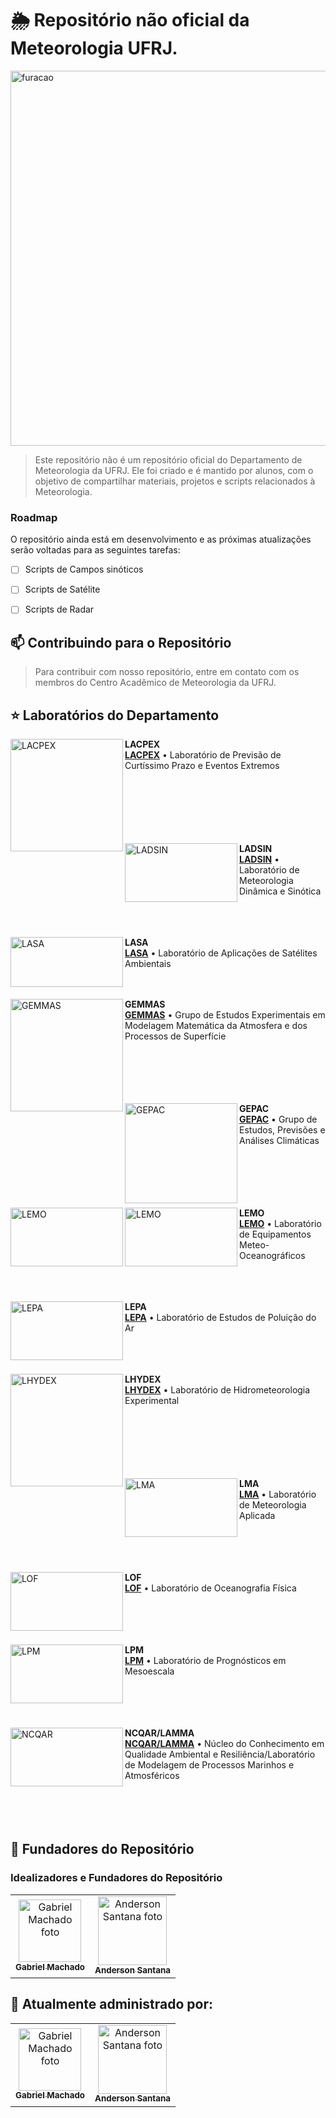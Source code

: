 # 🌦️ Repositório não oficial da Meteorologia UFRJ.

<img height=600em src="https://media.discordapp.net/attachments/1015759107220852826/1339010073699029044/file-KQAbv4hjVeGvbMpT3feCj3.png?ex=67ad29cf&is=67abd84f&hm=50074bd3f67615691596c4128bc1f05d48cd763852170d0f18f09b12a770c07b&=&format=webp&quality=lossless&width=671&height=671" alt="furacao">

> Este repositório não é um repositório oficial do Departamento de Meteorologia da UFRJ. Ele foi criado e é mantido por alunos, com o objetivo de compartilhar materiais, projetos e scripts relacionados à Meteorologia.


### Roadmap

O repositório ainda está em desenvolvimento e as próximas atualizações serão voltadas para as seguintes tarefas:


- [ ] Scripts de Campos sinóticos
- [ ] Scripts de Satélite
- [ ] Scripts de Radar


## 📫 Contribuindo para o Repositório

> Para contribuir com nosso repositório, entre em contato com os membros do Centro Acadêmico de Meteorologia da UFRJ.


## ⭐ Laboratórios do Departamento

[<img align="left" height="180px" width="180px" alt="LACPEX" src="https://meteorologia.igeo.ufrj.br/wp-content/uploads/2023/03/LACPEX-300x300.png"/>](https://github.com/lacpex)

**LACPEX** \
[**LACPEX**](https://github.com/lacpex) • Laboratório de Previsão de Curtíssimo Prazo e Eventos Extremos \
\
\
\
\
\
<br/>

[<img align="left" height="94px" width="180px" alt="LADSIN" src="https://lirp.cdn-website.com/73195942/dms3rep/multi/opt/LOGO-LADSIN--281-29-1fbe4d05-378w.png"/>](https://ladsin.com.br/)

**LADSIN** \
[**LADSIN**](https://ladsin.com.br/) • Laboratório de Meteorologia Dinâmica e Sinótica \
\
\
<br/>

[<img align="left" height="80px" width="180px" alt="LASA" src="https://meteorologia.igeo.ufrj.br/wp-content/uploads/2023/03/LASA-300x88.png"/>](https://lasa.ufrj.br/)

**LASA** \
[**LASA**](https://lasa.ufrj.br/) • Laboratório de Aplicações de Satélites Ambientais \
\
<br/>

<img align="left" height="180px" width="180px" alt="GEMMAS" src="https://meteorologia.igeo.ufrj.br/wp-content/uploads/2023/03/gemmas.jpg"/>

**GEMMAS** \
[**GEMMAS**](https://meteorologia.igeo.ufrj.br/departamento/laboratorios-de-pesquisa/) • Grupo de Estudos Experimentais em Modelagem Matemática da Atmosfera e dos Processos de Superfície \
\
\
\
\
<br/>

<img align="left" height="160px" width="180px" alt="GEPAC" src="https://meteorologia.igeo.ufrj.br/wp-content/uploads/2023/06/gepacnovo-edited.jpg"/>

**GEPAC** \
[**GEPAC**](https://meteorologia.igeo.ufrj.br/departamento/laboratorios-de-pesquisa/) • Grupo de Estudos, Previsões e Análises Climáticas \
\
\
\
\
<br/>

<img align="left" height="94px" width="180px" alt="LEMO" src="https://meteorologia.igeo.ufrj.br/wp-content/uploads/2023/03/logo_simcosta.png"/>
<img align="left" height="94px" width="180px" alt="LEMO" src="https://meteorologia.igeo.ufrj.br/wp-content/uploads/2023/03/logomovar-300x144.png"/>


**LEMO** \
[**LEMO**](https://simcosta.furg.br/home) • Laboratório de Equipamentos Meteo-Oceanográficos \
\
\
<br/>

<img align="left" height="94px" width="180px" alt="LEPA" src="https://meteorologia.igeo.ufrj.br/wp-content/uploads/2023/03/lepa-300x228.png"/>

**LEPA** \
[**LEPA**](https://meteorologia.igeo.ufrj.br/departamento/laboratorios-de-pesquisa/) • Laboratório de Estudos de Poluição do Ar \
\
\
<br/>

<img align="left" height="180px" width="180px" alt="LHYDEX" src="https://meteorologia.igeo.ufrj.br/wp-content/uploads/2023/03/lhydex.png"/>

**LHYDEX** \
[**LHYDEX**](https://lhydex.igeo.ufrj.br/) • Laboratório de Hidrometeorologia Experimental \
\
\
\
\
\
<br/>

<img align="left" height="94px" width="180px" alt="LMA" src="https://meteorologia.igeo.ufrj.br/wp-content/uploads/2023/03/LMA.png"/>

**LMA** \
[**LMA**](https://lma.ufrj.br) • Laboratório de Meteorologia Aplicada \
\
\
\
<br/>

<img align="left" height="94px" width="180px" alt="LOF" src="https://meteorologia.igeo.ufrj.br/wp-content/uploads/2023/03/LOF.png"/>

**LOF** \
[**LOF**](https://meteorologia.igeo.ufrj.br/departamento/laboratorios-de-pesquisa/) • Laboratório de Oceanografia Física \
\
\
\
<br/>

<img align="left" height="94px" width="180px" alt="LPM" src="https://meteorologia.igeo.ufrj.br/wp-content/uploads/2023/03/LPM.png"/>

**LPM** \
[**LPM**](https://meteorologia.igeo.ufrj.br/departamento/laboratorios-de-pesquisa/) • Laboratório de Prognósticos em Mesoescala \
\
\
\
<br/>

<img align="left" height="94px" width="180px" alt="NCQAR" src="https://meteorologia.igeo.ufrj.br/wp-content/uploads/2023/06/NCQAR-LAMMA.png"/>

**NCQAR/LAMMA** \
[**NCQAR/LAMMA**](https://meteorologia.igeo.ufrj.br/departamento/laboratorios-de-pesquisa/) • Núcleo do Conhecimento em Qualidade Ambiental e Resiliência/Laboratório de Modelagem de Processos Marinhos e Atmosféricos \
\
\
\
<br/>

## 🤝 Fundadores do Repositório

### Idealizadores e Fundadores do Repositório

<table>
  <tr>
    <td align="center">
      <a href="#" title="https://github.com/GHMachado">
        <img src="https://cdn.discordapp.com/attachments/630479813903122433/1339021786309726218/gabriel.jpg?ex=67ad34b7&is=67abe337&hm=17548c9a01df083b4cdfc037de2d1e70bae4357b7f57bb6e749bd63bf5606cf0" width="100px;" alt="Gabriel Machado foto"/><br>
        <sub>
          <b> Gabriel Machado </b>
        </sub>
      </a>
    </td>
    <td align="center">
      <a href="#" title="https://github.com/Andess2018">
        <img src="https://cdn.discordapp.com/attachments/630479813903122433/1339024223158407218/anderson2.jpg?ex=67ad36fc&is=67abe57c&hm=4ec2410cd0373a8817c5a9f71f5f15cdd09defc8f54ce9fe9bc6824f41ff8c88&" width="110px;" alt="Anderson Santana foto"/><br>
        <sub>
          <b> Anderson Santana </b>
    </td>
  </tr>
</table>

## 🤝 Atualmente administrado por:

<table>
  <tr>
    <td align="center">
      <a href="#" title="https://github.com/GHMachado">
        <img src="https://cdn.discordapp.com/attachments/630479813903122433/1339021786309726218/gabriel.jpg?ex=67ad34b7&is=67abe337&hm=17548c9a01df083b4cdfc037de2d1e70bae4357b7f57bb6e749bd63bf5606cf0" width="100px;" alt="Gabriel Machado foto"/><br>
        <sub>
          <b> Gabriel Machado </b>
        </sub>
      </a>
    </td>
    <td align="center">
      <a href="#" title="https://github.com/Andess2018">
        <img src="https://cdn.discordapp.com/attachments/630479813903122433/1339024223158407218/anderson2.jpg?ex=67ad36fc&is=67abe57c&hm=4ec2410cd0373a8817c5a9f71f5f15cdd09defc8f54ce9fe9bc6824f41ff8c88&" width="110px;" alt="Anderson Santana foto"/><br>
        <sub>
          <b> Anderson Santana </b>
    </td>
  </tr>
</table>

